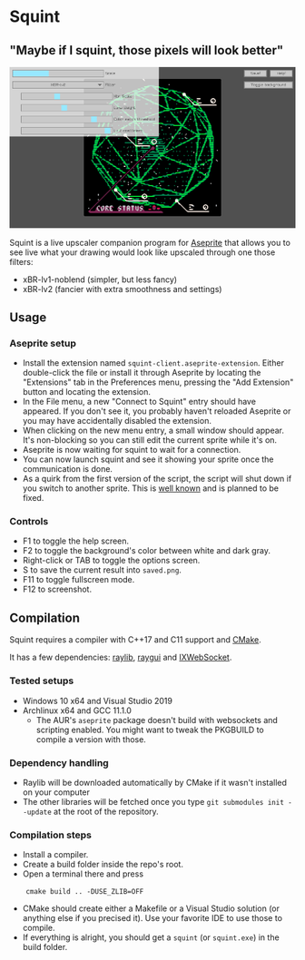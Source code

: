 # Squint
## "Maybe if I squint, those pixels will look better"

![](.meta/screenshot.png)

Squint is a live upscaler companion program for [Aseprite][aseprite] that allows you to see live what your drawing would look like upscaled through one those filters:

- xBR-lv1-noblend (simpler, but less fancy)
- xBR-lv2 (fancier with extra smoothness and settings)

## Usage

### Aseprite setup
- Install the extension named `squint-client.aseprite-extension`. Either double-click the file or install it through Aseprite by locating the "Extensions" tab in the Preferences menu, pressing the "Add Extension" button and locating the extension.
- In the File menu, a new "Connect to Squint" entry should have appeared. If you don't see it, you probably haven't reloaded Aseprite or you may have accidentally disabled the extension.
- When clicking on the new menu entry, a small window should appear. It's non-blocking so you can still edit the current sprite while it's on.
- Aseprite is now waiting for squint to wait for a connection.
- You can now launch squint and see it showing your sprite once the communication is done.
- As a quirk from the first version of the script, the script will shut down if you switch to another sprite. This is [well known][issue_7] and is planned to be fixed.

### Controls
- F1 to toggle the help screen.
- F2 to toggle the background's color between white and dark gray.
- Right-click or TAB to toggle the options screen.
- S to save the current result into `saved.png`.
- F11 to toggle fullscreen mode.
- F12 to screenshot.

## Compilation

Squint requires a compiler with C++17 and C11 support and [CMake][cmake].

It has a few dependencies: [raylib], [raygui] and [IXWebSocket][ixwebsocket].

### Tested setups
- Windows 10 x64 and Visual Studio 2019
- Archlinux x64 and GCC 11.1.0
    - The AUR's `aseprite` package doesn't build with websockets and scripting enabled. You might want to tweak the PKGBUILD to compile a version with those.

### Dependency handling
- Raylib will be downloaded automatically by CMake if it wasn't installed on your computer
- The other libraries will be fetched once you type `git submodules init --update` at the root of the repository.

### Compilation steps
- Install a compiler.
- Create a build folder inside the repo's root.
- Open a terminal there and press
```shell
    cmake build .. -DUSE_ZLIB=OFF
```
- CMake should create either a Makefile or a Visual Studio solution (or anything else if you precised it). Use your favorite IDE to use those to compile.
- If everything is alright, you should get a `squint` (or `squint.exe`) in the build folder.

[aseprite]: https://aseprite.org
[cmake]: https://cmake.org
[raylib]: https://raylib.com
[raygui]: https://github.com/raysan5/raygui
[ixwebsocket]: https://github.com/machinezone/IXWebSocket
[issue_7]: https://github.com/Eiyeron/squint/issues/7